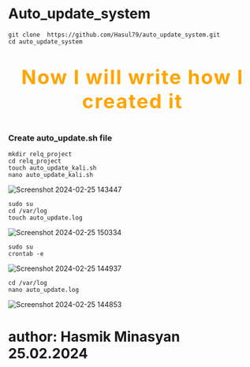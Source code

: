 # Auto_update_system

```
git clone  https://github.com/Hasul79/auto_update_system.git
cd auto_update_system
```
# <p style="font-size: 40px; letter-spacing: 2px; color: orange;" align="center">Now I will write how I created it</p>


<h3>Create auto_update.sh file</h3>


```
mkdir relq_project
cd relq_project
touch auto_update_kali.sh
nano auto_update_kali.sh

```

![Screenshot 2024-02-25 143447](https://github.com/Hasul79/auto_update_system/assets/95657084/dc368528-fd72-4e66-bb90-3bbe6912be67)

```
sudo su
cd /var/log
touch auto_update.log
```
![Screenshot 2024-02-25 150334](https://github.com/Hasul79/auto_update_system/assets/95657084/954080c0-db30-42bf-8e13-f5027bcbd97e)

```
sudo su
crontab -e
```

![Screenshot 2024-02-25 144937](https://github.com/Hasul79/auto_update_system/assets/95657084/7952e3c9-6828-444c-afaa-a08cdffcd46f)

```
cd /var/log
nano auto_update.log
```

![Screenshot 2024-02-25 144853](https://github.com/Hasul79/auto_update_system/assets/95657084/4c748d1a-e101-4f02-a653-ec594d84f769)

# author: Hasmik Minasyan 25.02.2024
